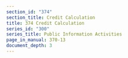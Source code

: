 ```yaml
---
section_id: "374"
section_title: Credit Calculation
title: 374 Credit Calculation
series_id: "300"
series_title: Public Information Activities
page_in_manual: 370-13
document_depth: 3
---
```

